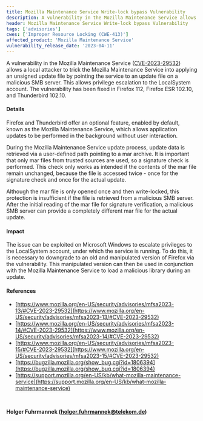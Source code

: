 ```yaml
---
title: Mozilla Maintenance Service Write-lock bypass Vulnerability
description: A vulnerability in the Mozilla Maintenance Service allows a local attacker to trick the Mozilla Maintenance Service into applying an unsigned update file by pointing the service to an update file on a malicious SMB server. This allows privilege escalation to the LocalSystem account.
header: Mozilla Maintenance Service Write-lock bypass Vulnerability
tags: ['advisories']
cwes: ['Improper Resource Locking (CWE-413)']
affected_product: 'Mozilla Maintenance Service'
vulnerability_release_date: '2023-04-11'
---
```


A vulnerability in the Mozilla Maintenance Service ([CVE-2023-29532](https://www.mozilla.org/en-US/security/advisories/mfsa2023-13/#CVE-2023-29532)) allows a local attacker to trick the Mozilla Maintenance Service into applying an unsigned update file by pointing the service to an update file on a malicious SMB server. This allows privilege escalation to the LocalSystem account. The vulnerability has been fixed in Firefox 112, Firefox ESR 102.10, and Thunderbird 102.10.

<!--more-->

#### Details

Firefox and Thunderbird offer an optional feature, enabled by default, known as the Mozilla Maintenance Service, which allows application updates to be performed in the background without user interaction.

During the Mozilla Maintenance Service update process, update data is retrieved via a user-defined path pointing to a mar archive. It is important that only mar files from trusted sources are used, so a signature check is performed. This check only works as intended if the contents of the mar file remain unchanged, because the file is accessed twice - once for the signature check and once for the actual update.

Although the mar file is only opened once and then write-locked, this protection is insufficient if the file is retrieved from a malicious SMB server. After the initial reading of the mar file for signature verification, a malicious SMB server can provide a completely different mar file for the actual update.


#### Impact
The issue can be exploited on Microsoft Windows to escalate privileges to the LocalSystem account, under which the service is running. To do this, it is necessary to downgrade to an old and manipulated version of Firefox via the vulnerability. This manipulated version can then be used in conjunction with the Mozilla Maintenance Service to load a malicious library during an update.


#### References
- [https://www.mozilla.org/en-US/security/advisories/mfsa2023-13/#CVE-2023-29532](https://www.mozilla.org/en-US/security/advisories/mfsa2023-13/#CVE-2023-29532)
- [https://www.mozilla.org/en-US/security/advisories/mfsa2023-14/#CVE-2023-29532](https://www.mozilla.org/en-US/security/advisories/mfsa2023-14/#CVE-2023-29532)
- [https://www.mozilla.org/en-US/security/advisories/mfsa2023-15/#CVE-2023-29532](https://www.mozilla.org/en-US/security/advisories/mfsa2023-15/#CVE-2023-29532)
- [https://bugzilla.mozilla.org/show_bug.cgi?id=1806394](https://bugzilla.mozilla.org/show_bug.cgi?id=1806394)
- [https://support.mozilla.org/en-US/kb/what-mozilla-maintenance-service](https://support.mozilla.org/en-US/kb/what-mozilla-maintenance-service)
<br> 

__Holger Fuhrmannek (<holger.fuhrmannek@telekom.de>)__



